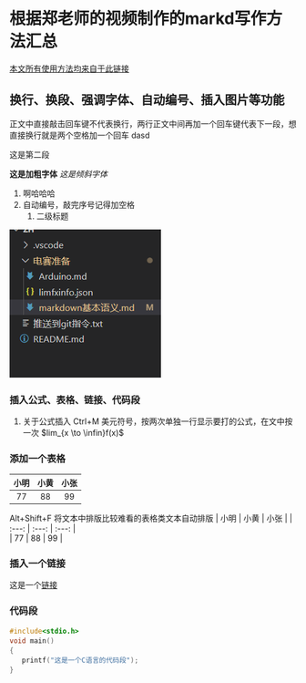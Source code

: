 # 根据郑老师的视频制作的markd写作方法汇总
[本文所有使用方法均来自于此链接](https://www.limfx.pro/ReadArticle/57/yi-zhong-xie-zuo-de-xin-fang-fa)





## 换行、换段、强调字体、自动编号、插入图片等功能
正文中直接敲击回车键不代表换行，两行正文中间再加一个回车键代表下一段，想直接换行就是两个空格加一个回车
dasd

这是第二段


**这是加粗字体**
*这是倾斜字体*


1. 啊哈哈哈
2. 自动编号，敲完序号记得加空格
   1. 二级标题

![](工程中图片的名字.png)


### 插入公式、表格、链接、代码段

1. 关于公式插入
   Ctrl+M  美元符号，按两次单独一行显示要打的公式，在文中按一次 $lim_{x \to \infin}f(x)$  


### 添加一个表格

| 小明  | 小黄  | 小张  |
| :---: | :---: | :---: |
|  77   |  88   |  99   |

Alt+Shift+F   将文本中排版比较难看的表格类文本自动排版
| 小明  | 小黄  | 小张  |
| :---: | :---: | :---: |              
|  77   |  88   |  99   |


### 插入一个链接

这是一个[链接](https://www.bilibili.com/video/BV1si4y1472o)



### 代码段

```c
#include<stdio.h>
void main()
{
   printf("这是一个C语言的代码段");
}
```
